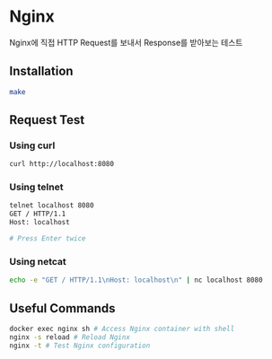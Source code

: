 # Nginx
Nginx에 직접 HTTP Request를 보내서 Response를 받아보는 테스트

## Installation
```bash
make
```

## Request Test

### Using curl
```bash
curl http://localhost:8080
```

### Using telnet
```bash
telnet localhost 8080
GET / HTTP/1.1
Host: localhost

# Press Enter twice
```

### Using netcat
```bash
echo -e "GET / HTTP/1.1\nHost: localhost\n" | nc localhost 8080
```


## Useful Commands
```bash
docker exec nginx sh # Access Nginx container with shell
nginx -s reload # Reload Nginx
nginx -t # Test Nginx configuration
```
